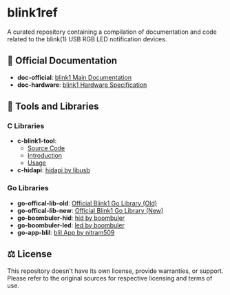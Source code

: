 # blink1ref

A curated repository containing a compilation of documentation and code related to the blink(1) USB RGB LED notification devices.

## 📄 Official Documentation

- **doc-official**: [blink1 Main Documentation](https://github.com/todbot/blink1/tree/main/docs)
- **doc-hardware**: [blink1 Hardware Specification](https://github.com/todbot/blink1/tree/main/hardware)

## 🔧 Tools and Libraries

### C Libraries

- **c-blink1-tool**:
  - [Source Code](https://github.com/todbot/blink1-tool.git)
  - [Introduction](http://blink1.thingm.com/blink1-tool/)
  - [Usage](https://github.com/todbot/blink1/blob/main/docs/blink1-tool.md)
- **c-hidapi**: [hidapi by libusb](https://github.com/libusb/hidapi)

### Go Libraries

- **go-offical-lib-old**: [Official Blink1 Go Library (Old)](https://github.com/todbot/blink1/tree/main/go/GoBlink)
- **go-offical-lib-new**: [Official Blink1 Go Library (New)](https://github.com/hink/go-blink1)
- **go-boombuler-hid**: [hid by boombuler](https://github.com/boombuler/hid)
- **go-boombuler-led**: [led by boombuler](https://github.com/boombuler/led)
- **go-app-blil**: [blil App by nitram509](https://github.com/nitram509/blil)

## ⚖️ License

This repository doesn't have its own license, provide warranties, or support. Please refer to the original sources for respective licensing and terms of use.
